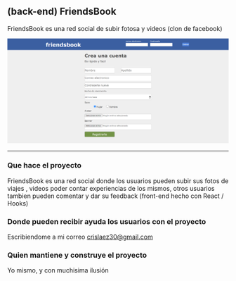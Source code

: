 ## (back-end) FriendsBook

FriendsBook es una red social de subir fotosa y videos (clon de facebook)

<img src="https://github.com/crislaez/Front_End_Friendsbook/blob/master/src/Img/foto_proyecto.PNG" />
<hr>
<!-- <img src="https://github.com/crislaez/Fornt_End_Senvix/blob/master/src/img/foto_proyecto_2.PNG" /> -->

### Que hace el proyecto

FriendsBook es una red social donde los usuarios pueden subir sus fotos de viajes , videos poder contar 
experiencias de los mismos, otros usuarios tambien pueden comentar y dar su feedback (front-end hecho con React / Hooks)
 
### Donde pueden recibir ayuda los usuarios con el proyecto
 
Escribiendome a mi correo crislaez30@gmail.com

### Quien mantiene y construye el proyecto

Yo mismo, y con muchisima ilusión

